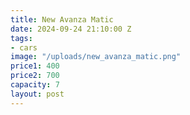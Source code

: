 ```yaml
---
title: New Avanza Matic
date: 2024-09-24 21:10:00 Z
tags:
- cars
image: "/uploads/new_avanza_matic.png"
price1: 400
price2: 700
capacity: 7
layout: post
---
```



